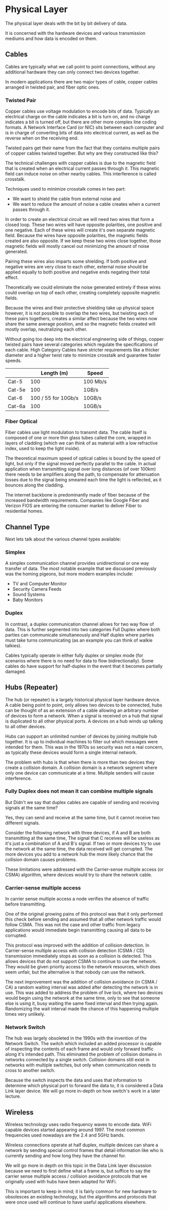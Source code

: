 # Physical Layer

The physical layer deals with the bit by bit delivery of data.

It is concerned with the hardware devices and various transmission mediums and how data is encoded on them.

## Cables

Cables are typically what we call point to point connections, without any additional hardware they can only connect two devices together.

In modern applications there are two major types of cable, copper cables arranged in twisted pair, and fiber optic ones.

### Twisted Pair

Copper cables use voltage modulation to encode bits of data.  Typically an electrical charge on the cable indicates a bit is turn on, and no charge indicates a bit is turned off, but there are other more complex line coding formats.  A Network Interface Card (or NIC) sits between each computer and is in charge of converting bits of data into electrical current, as well as the reverse when on the receiving end.

Twisted pairs get their name from the fact that they contains multiple pairs of copper cables twisted together.  But why are they constructed like this?

The technical challenges with copper cables is due to the magnetic field that is created when an electrical current passes through it.  This magnetic field can induce noise on other nearby cables.  This interference is called crosstalk.

Techniques used to minimize crosstalk comes in two part:

* We want to shield the cable from external noise and
* We want to reduce the amount of noise a cable creates when a current passes through it.



In order to create an electrical circuit we will need two wires that form a closed loop.  These two wires will have opposite polarities, one positive and one negative.  Each of these wires will create it's own separate magnetic field.  Because the wires have opposite polarities, the magnetic fields created are also opposite.  If we keep these two wires close together, those magnetic fields will mostly cancel out minimizing the amount of noise generated.

Pairing these wires also imparts some shielding.  If both positive and negative wires are very close to each other, external noise should be applied equally to both positive and negative ends negating their total effect.



Theoretically we could eliminate the noise generated entirely if these wires could overlap on top of each other, creating completely opposite magnetic fields.

Because the wires and their protective shielding take up physical space however, it is not possible to overlap the two wires, but twisting each of these pairs togethers, creates a similar affect because the two wires now share the same average position, and so the magnetic fields created will mostly overlap, neutralizing each other.

Without going too deep into the electrical engineering side of things, copper twisted pairs have several categories which regulate the specifications of each cable.  High Category Cables have stricter requirements like a thicker diameter and a higher twist rate to minimize crosstalk and guarantee faster speeds.

|        | Length (m)          | Speed    |
| ------ | ------------------- | -------- |
| Cat-5  | 100                 | 100 Mb/s |
| Cat-5e | 100                 | 1GB/s    |
| Cat-6  | 100 / 55 for 10Gb/s | 10GB/s   |
| Cat-6a | 100                 | 10GB/s   |



### Fiber Optical 

Fiber cables use light modulation to transmit data.  The cable itself is composed of one or more thin glass tubes called the core, wrapped in layers of cladding (which we can think of as material with a low refractive index, used to keep the light inside).

The theoretical maximum speed of optical cables is bound by the speed of light, but only if the signal moved perfectly parallel to the cable.  In actual application when transmitting signal over long distances (of over 100km) there needs to be amplifiers along the path, to compensate for attenuation losses due to the signal being smeared each time the light is reflected, as it bounces along the cladding.

The internet backbone is predominantly made of fiber because of the increased bandwidth requirements.  Companies like Google Fiber and Verizon FIOS are entering the consumer market to deliver Fiber to residential homes.



## Channel Type

Next lets talk about the various channel types available:

### Simplex

A simplex communication channel provides unidirectional or one way transfer of data.  The most notable example that we discussed previously was the homing pigeons, but more modern examples include:

* TV and Computer Monitor
* Security Camera Feeds
* Sound Systems
* Baby Monitors

### Duplex

In contrast, a duplex communication channel allows for two way flow of data.  This is further segmented into two categories Full Duplex where both parties can communicate simultaneously and Half duplex where parties must take turns communicating (as an example you can think of walkie talkies).

Cables typically operate in either fully duplex or simplex mode (for scenarios where there is no need for data to flow bidirectionally).  Some cables do have support for half-duplex in the event that it becomes partially damaged.



## Hubs (Repeater)

The hub (or repeater) is a largely historical physical layer hardware device.  A cable being point to point, only allows two devices to be connected, hubs can be thought of as an extension of a cable allowing an arbitrary number of devices to form a network.  When a signal is received on a hub that signal is duplicated to all other physical ports.  A devices on a hub winds up talking to all other devices.

Hubs can support an unlimited number of devices by joining multiple hub together.  It is up to individual machines to filter out which messages were intended for them.  This was in the 1970s so security was not a real concern, as typically these devices would form a single internal network.

The problem with hubs is that when there is more than two devices they create a collision domain.  A collision domain is a network segment where only one device can communicate at a time.  Multiple senders will cause interference.

### Fully Duplex does not mean it can combine multiple signals

But Didn't we say that duplex cables are capable of sending and receiving signals at the same time?

Yes, they can send and receive at the same time, but it cannot receive two different signals.

Consider the following network with three devices, if A and B are both transmitting at the same time, The signal that C receives will be useless as it's just a combination of A and B's signal.  If two or more devices try to use the network at the same time, the data received will get corrupted.  The more devices you add to a network hub the more likely chance that the collision domain causes problems.

These limitations were addressed with the Carrier-sense multiple access (or CSMA) algorithm, where devices would try to share the network cable.



### Carrier-sense multiple access

In carrier sense multiple access a node verifies the absence of traffic before transmitting.

One of the original growing pains of this protocol was that it only performed this check before sending and assumed that all other network traffic would follow CSMA.  This was not the case and other traffic from legacy applications would immediate begin transmitting causing all data to be corrupted.

This protocol was improved with the addition of collision detection. In Carrier-sense multiple access with collision detection (CSMA / CD) transmission immediately stops as soon as a collision is detected.  This allows devices that do not support CSMA to continue to use the network.  They would be given priority access to the network resources, which does seem unfair, but the alternative is that nobody can use the network.

The next improvement was the addition of collision avoidance (in CSMA / CA) a random waiting interval was added after detecting the network is in use.  This was added to address the problem of live lock, where two devices would begin using the network at the same time, only to see that someone else is using it, busy waiting the same fixed interval and then trying again.  Randomizing the wait interval made the chance of this happening multiple times very unlikely.

### Network Switch

The hub was largely obsoleted in the 1990s with the invention of the Network Switch.  The switch which included an added processor is capable of inspecting the contents of each frame and would only forward traffic along it's intended path.  This eliminated the problem of collision domains in networks connected by a single switch.  Collision domains still exist in networks with multiple switches, but only when communication needs to cross to another switch.

Because the switch inspects the data and uses that information to determine which physical port to forward the data to, it is considered a Data Link layer device.  We will go more in-depth on how switch's work in a later lecture.



## Wireless

Wireless technology uses radio frequency waves to encode data.  WiFi capable devices started appearing around 1997.  The most common frequencies used nowadays are the 2.4 and 5GHz bands.

Wireless connections operate at half duplex, multiple devices can share a network by sending special control frames that detail information like who is currently sending and how long they have the channel for.

We will go more in depth on this topic in the Data Link layer discussion because we need to first define what a frame is, but suffice to say the carrier sense multiple access / collision avoidance protocols that we originally used with hubs have been adapted for WiFi.

This is important to keep in mind; it is fairly common for new hardware to obsolesces an existing technology, but the algorithms and protocols that were once used will continue to have useful applications elsewhere.

















